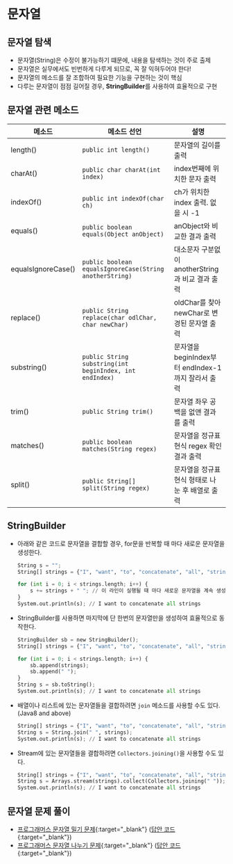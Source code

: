 # 문자열

## 문자열 탐색

- 문자열(String)은 수정이 불가능하기 떄문에, 내용을 탐색하는 것이 주로 출제
- 문자열은 실무에서도 빈번하게 다루게 되므로, 꼭 잘 익혀두어야 한다!
- 문자열의 메소드를 잘 조합하여 필요한 기능을 구현하는 것이 핵심
- 다루는 문자열이 점점 길어질 경우, **StringBuilder**를 사용하여 효율적으로 구현

## 문자열 관련 메소드

| 메소드 | 메소드 선언 | 설명 |
|-------|-----------|------|
|length()| `public int length()`| 문자열의 길이를 출력 |
|charAt()| `public char charAt(int index)`| index번째에 위치한 문자 출력 |
|indexOf()| `public int indexOf(char ch)` | ch가 위치한 index 출력. 없을 시 -1 |
|equals()| `public boolean equals(Object anObject)` | anObject와 비교한 결과 출력 |
|equalsIgnoreCase()| `public boolean equalsIgnoreCase(String anotherString)` | 대소문자 구분없이 anotherString과 비교 결과 출력 |
|replace()| `public String replace(char odlChar, char newChar)` | oldChar를 찾아 newChar로 변경된 문자열 출력 |
|substring()| `public String substring(int beginIndex, int endIndex)` | 문자열을 beginIndex부터 endIndex-1까지 잘라서 출력 |
|trim()| `public String trim()` | 문자열 좌우 공백을 없앤 결과를 출력 |
|matches()| `public boolean matches(String regex)` | 문자열을 정규표현식 regex 확인 결과 출력 |
|split()| `public String[] split(String regex)` | 문자열을 정규표현식 형태로 나눈 후 배열로 출력 |

## StringBuilder

- 아래와 같은 코드로 문자열을 결합할 경우, for문을 반복할 때 마다 새로운 문자열을 생성한다.

    ``` python title="Don't do like this"
    String s = "";
    String[] strings = {"I", "want", "to", "concatenate", "all", "strings"};

    for (int i = 0; i < strings.length; i++) {
        s += strings + " "; // 이 라인이 실행될 때 마다 새로운 문자열을 계속 생성
    }
    System.out.println(s); // I want to concatenate all strings
    ```

- StringBuilder를 사용하면 마지막에 단 한번의 문자열만을 생성하여 효율적으로 동작한다.

    ``` python
    StringBuilder sb = new StringBuilder();
    String[] strings = {"I", "want", "to", "concatenate", "all", "strings"};

    for (int i = 0; i < strings.length; i++) {
        sb.append(strings);
        sb.append(" ");
    }
    String s = sb.toString();
    System.out.println(s); // I want to concatenate all strings
    ```

- 배열이나 리스트에 있는 문자열들을 결합하려면 `join` 메소드를 사용할 수도 있다. (Java8 and above)

    ``` python
    String[] strings = {"I", "want", "to", "concatenate", "all", "strings"};
    String s = String.join(" ", strings);
    System.out.println(s); // I want to concatenate all strings
    ```

- Stream에 있는 문자열들을 결합하려면 `Collectors.joining()`을 사용할 수도 있다.

    ``` python
    String[] strings = {"I", "want", "to", "concatenate", "all", "strings"};
    String s = Arrays.stream(strings).collect(Collectors.joining(" "));
    System.out.println(s); // I want to concatenate all strings
    ```


## 문자열 문제 풀이

- [프로그래머스 문자열 밀기 문제](https://school.programmers.co.kr/learn/courses/30/lessons/120921){:target="_blank"} ([답안 코드](https://github.com/abel-shin/pccp-python/blob/main/src/day1/Solution1.py){:target="_blank"})
- [프로그래머스 문자열 나누기 문제](https://school.programmers.co.kr/learn/courses/30/lessons/140108){:target="_blank"} ([답안 코드](https://github.com/abel-shin/pccp-python/blob/main/src/day1/Solution2.py){:target="_blank"})